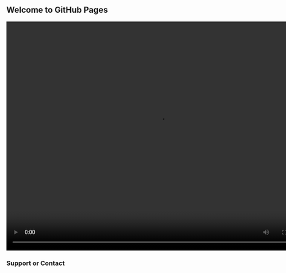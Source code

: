 ## Welcome to GitHub Pages




<html>
<head>
<meta charset="utf-8">
<title>无标题文档</title>
<link href="video-js/video-js.css" rel="stylesheet" type="text/css"/>
<script src="js/jquery.js" type="text/javascript" charset="utf-8"></script>
<script src="video-js/video.js" type="text/javascript" charset="utf-8"></script>
<script src="video-js/ie8/videojs-ie8.js"></script>
<!-- 加载hls视频插件 -->
<script src="video-js/videojs-contrib-hls.js"></script>
<!-- 加载flash播放器 -->
<script type="text/javascript">
videojs.options.flash.swf = "static/video-js/video-js.swf";
</script>
</head>
<body>

<div id="videocontainer">
<video id="example_video" class="video-js vjs-default-skin vjs-big-play-centered"
preload="auto" controls
width="800" height="600" align="middle" poster=""
data-setup="{ &quot;html5&quot; : { &quot;nativeTextTracks&quot; : false } }">
<source src="https://github.com/python261998/python261998.github.io/blob/master/WeChat_20200227095515.mp4" type="video/mp4"/>
<!-- 加载hls视频-->
<source src="http://live.hkstv.hk.lxdns.com/live/hks/playlist.m3u8"
type="application/x-mpegURL">
<!-- 加载rtmp视频-->
<source src="rtmp://live.hkstv.hk.lxdns.com/live/hks" type="rtmp/flv"/>
</video>

</div>
</div>
</body>

</html>












### Support or Contact


